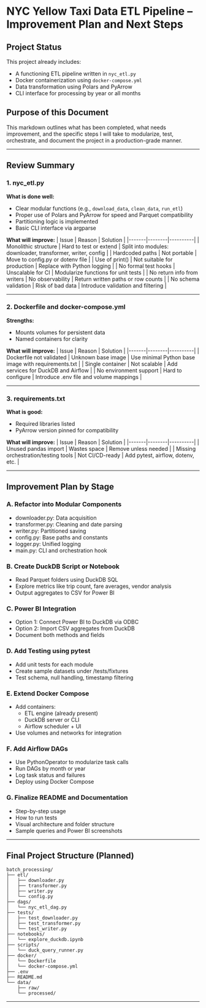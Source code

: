 
# NYC Yellow Taxi Data ETL Pipeline – Improvement Plan and Next Steps

## Project Status

This project already includes:
- A functioning ETL pipeline written in `nyc_etl.py`
- Docker containerization using `docker-compose.yml`
- Data transformation using Polars and PyArrow
- CLI interface for processing by year or all months

## Purpose of this Document

This markdown outlines what has been completed, what needs improvement, and the specific steps I will take to modularize, test, orchestrate, and document the project in a production-grade manner.

---

## Review Summary

### 1. nyc_etl.py

**What is done well:**
- Clear modular functions (e.g., `download_data`, `clean_data`, `run_etl`)
- Proper use of Polars and PyArrow for speed and Parquet compatibility
- Partitioning logic is implemented
- Basic CLI interface via argparse

**What will improve:**
| Issue | Reason | Solution |
|-------|--------|----------|
| Monolithic structure | Hard to test or extend | Split into modules: downloader, transformer, writer, config |
| Hardcoded paths | Not portable | Move to config.py or dotenv file |
| Use of print() | Not suitable for production | Replace with Python logging |
| No formal test hooks | Unscalable for CI | Modularize functions for unit tests |
| No return info from writers | No observability | Return written paths or row counts |
| No schema validation | Risk of bad data | Introduce validation and filtering |

---

### 2. Dockerfile and docker-compose.yml

**Strengths:**
- Mounts volumes for persistent data
- Named containers for clarity

**What will improve:**
| Issue | Reason | Solution |
|-------|--------|----------|
| Dockerfile not validated | Unknown base image | Use minimal Python base image with requirements.txt |
| Single container | Not scalable | Add services for DuckDB and Airflow |
| No environment support | Hard to configure | Introduce .env file and volume mappings |

---

### 3. requirements.txt

**What is good:**
- Required libraries listed
- PyArrow version pinned for compatibility

**What will improve:**
| Issue | Reason | Solution |
|-------|--------|----------|
| Unused pandas import | Wastes space | Remove unless needed |
| Missing orchestration/testing tools | Not CI/CD-ready | Add pytest, airflow, dotenv, etc. |

---

## Improvement Plan by Stage

### A. Refactor into Modular Components

- downloader.py: Data acquisition
- transformer.py: Cleaning and date parsing
- writer.py: Partitioned saving
- config.py: Base paths and constants
- logger.py: Unified logging
- main.py: CLI and orchestration hook

### B. Create DuckDB Script or Notebook

- Read Parquet folders using DuckDB SQL
- Explore metrics like trip count, fare averages, vendor analysis
- Output aggregates to CSV for Power BI

### C. Power BI Integration

- Option 1: Connect Power BI to DuckDB via ODBC
- Option 2: Import CSV aggregates from DuckDB
- Document both methods and fields

### D. Add Testing using pytest

- Add unit tests for each module
- Create sample datasets under /tests/fixtures
- Test schema, null handling, timestamp filtering

### E. Extend Docker Compose

- Add containers:
  - ETL engine (already present)
  - DuckDB server or CLI
  - Airflow scheduler + UI
- Use volumes and networks for integration

### F. Add Airflow DAGs

- Use PythonOperator to modularize task calls
- Run DAGs by month or year
- Log task status and failures
- Deploy using Docker Compose

### G. Finalize README and Documentation

- Step-by-step usage
- How to run tests
- Visual architecture and folder structure
- Sample queries and Power BI screenshots

---

## Final Project Structure (Planned)

```
batch_processing/
├── etl/
│   ├── downloader.py
│   ├── transformer.py
│   ├── writer.py
│   └── config.py
├── dags/
│   └── nyc_etl_dag.py
├── tests/
│   ├── test_downloader.py
│   ├── test_transformer.py
│   └── test_writer.py
├── notebooks/
│   └── explore_duckdb.ipynb
├── scripts/
│   └── duck_query_runner.py
├── docker/
│   └── Dockerfile
│   └── docker-compose.yml
├── .env
├── README.md
└── data/
    ├── raw/
    └── processed/
```

---